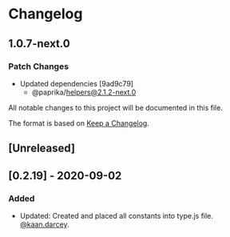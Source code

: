 # Changelog

## 1.0.7-next.0

### Patch Changes

- Updated dependencies [9ad9c79]
  - @paprika/helpers@2.1.2-next.0

All notable changes to this project will be documented in this file.

The format is based on [Keep a Changelog](https://keepachangelog.com/en/1.0.0/).

## [Unreleased]

## [0.2.19] - 2020-09-02

### Added

- Updated: Created and placed all constants into type.js file. [@kaan.darcey](https://github.com/KDarcey).
